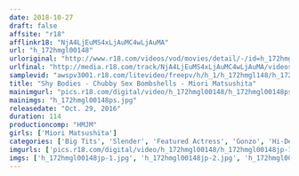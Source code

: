 ```yaml
---
date: 2018-10-27
draft: false
affsite: "r18"
afflinkr18: "NjA4LjEuMS4xLjAuMC4wLjAuMA"
url: "h_172hmgl00148"
urloriginal: "http://www.r18.com/videos/vod/movies/detail/-/id=h_172hmgl00148"
urlfinal: "http://media.r18.com/track/NjA4LjEuMS4xLjAuMC4wLjAuMA/videos/vod/movies/detail/-/id=h_172hmgl00148"
samplevid: "awspv3001.r18.com/litevideo/freepv/h/h_1/h_172hmgl148/h_172hmgl148_dmb_s.mp4"
title: "Shy Bodies - Chubby Sex Bombshells - Miori Matsushita"
mainimgurl: "pics.r18.com/digital/video/h_172hmgl00148/h_172hmgl00148ps.jpg"
mainimgs: "h_172hmgl00148ps.jpg"
releasedate: "Oct. 29, 2016"
duration: 114
productioncomp: "HMJM"
girls: ['Miori Matsushita']
categories: ['Big Tits', 'Slender', 'Featured Actress', 'Gonzo', 'Hi-Def']
imgurls: ['pics.r18.com/digital/video/h_172hmgl00148/h_172hmgl00148jp-1.jpg', 'pics.r18.com/digital/video/h_172hmgl00148/h_172hmgl00148jp-2.jpg', 'pics.r18.com/digital/video/h_172hmgl00148/h_172hmgl00148jp-3.jpg', 'pics.r18.com/digital/video/h_172hmgl00148/h_172hmgl00148jp-4.jpg', 'pics.r18.com/digital/video/h_172hmgl00148/h_172hmgl00148jp-5.jpg', 'pics.r18.com/digital/video/h_172hmgl00148/h_172hmgl00148jp-6.jpg', 'pics.r18.com/digital/video/h_172hmgl00148/h_172hmgl00148jp-7.jpg', 'pics.r18.com/digital/video/h_172hmgl00148/h_172hmgl00148jp-8.jpg', 'pics.r18.com/digital/video/h_172hmgl00148/h_172hmgl00148jp-9.jpg', 'pics.r18.com/digital/video/h_172hmgl00148/h_172hmgl00148jp-10.jpg', 'pics.r18.com/digital/video/h_172hmgl00148/h_172hmgl00148jp-11.jpg', 'pics.r18.com/digital/video/h_172hmgl00148/h_172hmgl00148jp-12.jpg', 'pics.r18.com/digital/video/h_172hmgl00148/h_172hmgl00148jp-13.jpg', 'pics.r18.com/digital/video/h_172hmgl00148/h_172hmgl00148jp-14.jpg', 'pics.r18.com/digital/video/h_172hmgl00148/h_172hmgl00148jp-15.jpg', 'pics.r18.com/digital/video/h_172hmgl00148/h_172hmgl00148jp-16.jpg', 'pics.r18.com/digital/video/h_172hmgl00148/h_172hmgl00148jp-17.jpg', 'pics.r18.com/digital/video/h_172hmgl00148/h_172hmgl00148jp-18.jpg', 'pics.r18.com/digital/video/h_172hmgl00148/h_172hmgl00148jp-19.jpg', 'pics.r18.com/digital/video/h_172hmgl00148/h_172hmgl00148jp-20.jpg']
imgs: ['h_172hmgl00148jp-1.jpg', 'h_172hmgl00148jp-2.jpg', 'h_172hmgl00148jp-3.jpg', 'h_172hmgl00148jp-4.jpg', 'h_172hmgl00148jp-5.jpg', 'h_172hmgl00148jp-6.jpg', 'h_172hmgl00148jp-7.jpg', 'h_172hmgl00148jp-8.jpg', 'h_172hmgl00148jp-9.jpg', 'h_172hmgl00148jp-10.jpg', 'h_172hmgl00148jp-11.jpg', 'h_172hmgl00148jp-12.jpg', 'h_172hmgl00148jp-13.jpg', 'h_172hmgl00148jp-14.jpg', 'h_172hmgl00148jp-15.jpg', 'h_172hmgl00148jp-16.jpg', 'h_172hmgl00148jp-17.jpg', 'h_172hmgl00148jp-18.jpg', 'h_172hmgl00148jp-19.jpg', 'h_172hmgl00148jp-20.jpg']
---
```

